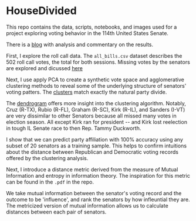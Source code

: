 # HouseDivided
This repo contains the data, scripts, notebooks, and images used for a project exploring voting behavior in the 114th United States Senate.

There is a [blog](http://www.adammassachi.com/senate-114/) with analysis and commentary on the results. 

First, I explore the roll call data. The `all_bills.csv` dataset describes the 502 roll call votes, the total for both sessions. Missing votes by the senators are explored and dicussed [here](www.adammassachi.com/missing-votes) 

Next, I use apply PCA to create a synthetic vote space and agglomerative clustering methods to reveal some of the underlying structure of senators' voting patters. The [clusters](http://www.adammassachi.com/clusters/) match exactly the natural party divide. 

The [dendrogram](http://www.adammassachi.com/clusters/dendrogram.png) offers more insight into the clustering algorithm. Notably, Cruz (R-TX), Rubio (R-FL), Graham (R-SC), Kirk (R-IL), and Sanders (I-VT) are very dissimilar to other Senators because all missed many votes in election season. All except Kirk ran for president -- and Kirk lost reelection in tough IL Senate race to then Rep. Tammy Duckworth. 

I show that we can predict party affiliation with 100% accuracy using any subset of 20 senators as a training sample. This helps to confirm intuitions about the distance between Republican and Democratic voting records offered by the clustering analysis. 

Next, I introduce a distance metric derived from the measure of Mutual Information and entropy in information theory. The inspiration for this metric can be found in the `.pdf` in the repo. 

We take mutual information between the senator's voting record and the outcome to be 'influence', and rank the senators by how infleuntial they are. The metricized version of mutual information allows us to  calculate distances between each pair of senators. 